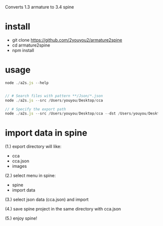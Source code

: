 Converts 1.3 armature to 3.4 spine

# install

 - git clone https://github.com/2youyou2/armature2spine
 - cd armature2spine
 - npm install
 
# usage


```javascript
node ./a2s.js --help
```

```javascript

// # Search files with pattern **/Json/*.json
node ./a2s.js --src /Users/youyou/Desktop/cca

// # Specify the export path
node ./a2s.js --src /Users/youyou/Desktop/cca --dst /Users/youyou/Desktop/cca/spine
```

# import data in spine
(1.) export directory will like:
- cca
 - cca.json
 - images

(2.) select menu in spine:
- spine
 - import data
  
(3.) select json data (cca.json) and import

(4.) save spine project in the same directory with cca.json

(5.) enjoy spine!

 
